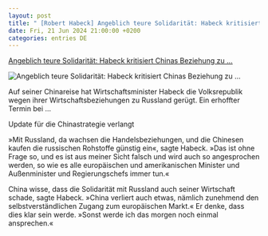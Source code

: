 ```yaml
---
layout: post
title: " [Robert Habeck] Angeblich teure Solidarität: Habeck kritisiert Chinas Beziehung zu ..."
date: Fri, 21 Jun 2024 21:00:00 +0200
categories: entries DE
---
```

[Angeblich teure Solidarität: Habeck kritisiert Chinas Beziehung zu ...](https://www.spiegel.de/wirtschaft/robert-habeck-kritisiert-auf-asien-reise-chinas-beziehung-zu-russland-a-d4434710-24cc-4f47-a4d5-46b9cf1dd5e7)

![Angeblich teure Solidarität: Habeck kritisiert Chinas Beziehung zu ...](https://cdn.prod.www.spiegel.de/images/3b72b8b7-61c2-46c4-b843-9a1ba3c00083_w1200_r1.778_fpx45.31_fpy49.99.jpg)

Auf seiner Chinareise hat Wirtschaftsminister Habeck die Volksrepublik wegen ihrer Wirtschaftsbeziehungen zu Russland gerügt. Ein erhoffter Termin bei ...

Update für die Chinastrategie verlangt

»Mit Russland, da wachsen die Handelsbeziehungen, und die Chinesen kaufen die russischen Rohstoffe günstig ein«, sagte Habeck. »Das ist ohne Frage so, und es ist aus meiner Sicht falsch und wird auch so angesprochen werden, so wie es alle europäischen und amerikanischen Minister und Außenminister und Regierungschefs immer tun.«

China wisse, dass die Solidarität mit Russland auch seiner Wirtschaft schade, sagte Habeck. »China verliert auch etwas, nämlich zunehmend den selbstverständlichen Zugang zum europäischen Markt.« Er denke, dass dies klar sein werde. »Sonst werde ich das morgen noch einmal ansprechen.«

